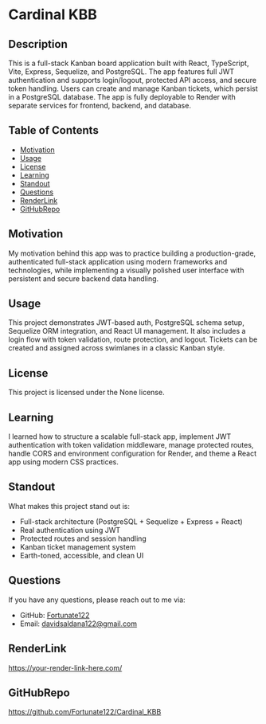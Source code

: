 # Cardinal KBB

## Description
This is a full-stack Kanban board application built with React, TypeScript, Vite, Express, Sequelize, and PostgreSQL. The app features full JWT authentication and supports login/logout, protected API access, and secure token handling. Users can create and manage Kanban tickets, which persist in a PostgreSQL database. The app is fully deployable to Render with separate services for frontend, backend, and database.

## Table of Contents
- [Motivation](#motivation)
- [Usage](#usage)
- [License](#license)
- [Learning](#learning)
- [Standout](#standout)
- [Questions](#questions)
- [RenderLink](#renderlink)
- [GitHubRepo](#githubrepo)

## Motivation
My motivation behind this app was to practice building a production-grade, authenticated full-stack application using modern frameworks and technologies, while implementing a visually polished user interface with persistent and secure backend data handling.

## Usage
This project demonstrates JWT-based auth, PostgreSQL schema setup, Sequelize ORM integration, and React UI management. It also includes a login flow with token validation, route protection, and logout. Tickets can be created and assigned across swimlanes in a classic Kanban style.

## License
This project is licensed under the None license.

## Learning
I learned how to structure a scalable full-stack app, implement JWT authentication with token validation middleware, manage protected routes, handle CORS and environment configuration for Render, and theme a React app using modern CSS practices.

## Standout
What makes this project stand out is:
- Full-stack architecture (PostgreSQL + Sequelize + Express + React)
- Real authentication using JWT
- Protected routes and session handling
- Kanban ticket management system
- Earth-toned, accessible, and clean UI

## Questions
If you have any questions, please reach out to me via:
- GitHub: [Fortunate122](https://github.com/Fortunate122)
- Email: davidsaldana122@gmail.com

## RenderLink
https://your-render-link-here.com/

## GitHubRepo
https://github.com/Fortunate122/Cardinal_KBB

